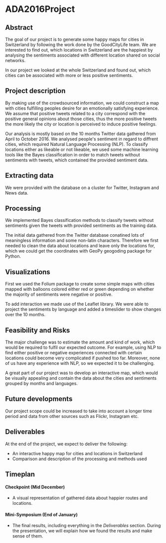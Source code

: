 # ADA2016Project

## Abstract
The goal of our project is to generate some happy maps for cities in Switzerland by following the work done by the GoodCityLife team. We are interested to find out, which locations in Switzerland are the happiest by analysing the sentiments associated with different location shared on social networks.  

In our project we looked at the whole Switzerland and found out, which cities can be associated with more or less positive sentiments. 

## Project description
By making use of the crowdsourced information, we could construct a map with cities fulfilling peoples desire for an emotionally satisfying experience. We assume that positive tweets related to a city correspond with the positive general opinions about those cities, thus the more positive tweets the more likely the city or location is perceived to induce positive feelings.

Our analysis is mostly based on the 10 months Twitter data gathered from April to October 2016.
We analysed people's sentiment in regard to diffrent cities, which required Natural Language Processing (NLP). To classify locations either as likeable or not likeable, we used some machine learning tools like the Bayes classification in order to match tweets without sentiments with tweets, which contained the provided sentiment data.

## Extracting data
We were provided with the database on a cluster for Twitter, Instagram and News data. 


## Processing
We implemented Bayes classification methods to classify tweets without sentiments given the tweets with provided sentiments as the training data. 

The initial data gathered from the Twitter database conatined lots of meaningless information and some non-latin characters. Therefore we first needed to clean the data about locations and leave only the locations for, which we could get the coordinates with GeoPy geogoding package for Python.


## Visualizations
First we used the Folium package to create some simple maps with cities mapped with balloons colored either red or green depending on whether the majority of sentiments were negative or positive.

To add interaction we made use of the Leaflet library. We were able to project the sentiments by language and added a timeslider to show changes over the 10 months.


## Feasibility and Risks
The major challenge was to estimate the amount and kind of work, which would be required to fulfil our expected outcome. For example, using NLP to find either positive or negative experiences connected with certain locations could become very complicated if pushed too far. Moreover, none of us have any experience with NLP, so we expected it to be challenging.

A great part of our project was to develop an interactive map, which would be visually appealing and contain the data about the cities and sentiments grouped by months and languages. 

## Future developments
Our project scope could be increased to take into account a longer time period and data from other sources such as Flickr, Instagram etc. 


## Deliverables

At the end of the project, we expect to deliver the following:
- An interactive happy map for cities and locations in Switzerland
- Comparison and description of the processing and methods used

## Timeplan
#### Checkpoint (Mid December)
- A visual representation of gathered data about happier routes and locations. 

#### Mini-Symposium (End of January)
- The final results, including everything in the _Deliverables_ section. During the presentation, we will explain how we found the results and make sense of them.
